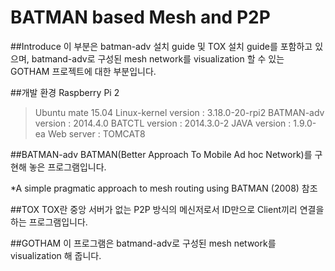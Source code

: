 # BATMAN based Mesh and P2P

##Introduce
이 부분은 batman-adv 설치 guide 및 TOX 설치 guide를 포함하고 있으며, batmand-adv로 구성된 mesh network를 visualization 할 수 있는 GOTHAM 프로젝트에 대한 부분입니다.

##개발 환경
Raspberry Pi 2

> Ubuntu mate 15.04 
Linux-kernel version : 3.18.0-20-rpi2
BATMAN-adv version : 2014.4.0
BATCTL version : 2014.3.0-2
JAVA version : 1.9.0-ea
Web server : TOMCAT8

##BATMAN-adv
 BATMAN(Better Approach To Mobile Ad hoc Network)를 구현해 놓은 프로그램입니다.
 
 *A simple pragmatic approach to mesh routing using BATMAN (2008) 참조
 
 
##TOX
 TOX란 중앙 서버가 없는 P2P 방식의 메신저로서 ID만으로 Client끼리 연결을 하는 프로그램입니다.
  
 
##GOTHAM
 이 프로그램은 batmand-adv로 구성된 mesh network를 visualization 해 줍니다.
